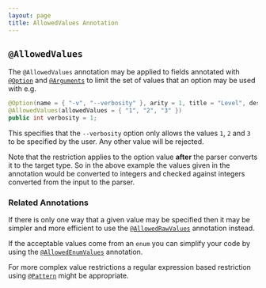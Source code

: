 ```yaml
---
layout: page
title: AllowedValues Annotation
---
```


## `@AllowedValues`

The `@AllowedValues` annotation may be applied to fields annotated with [`@Option`](option.html) and [`@Arguments`](arguments.html) to limit the set of values that an option may be used with e.g.

```java
@Option(name = { "-v", "--verbosity" }, arity = 1, title = "Level", description = "Sets the desired verbosity")
@AllowedValues(allowedValues = { "1", "2", "3" })
public int verbosity = 1;
```
This specifies that the `--verbosity` option only allows the values `1`, `2` and `3` to be specified by the user.  Any other value will be rejected.

Note that the restriction applies to the option value **after** the parser converts it to the target type.  So in the above example the values given in the annotation would be converted to integers and checked against integers converted from the input to the parser.

### Related Annotations

If there is only one way that a given value may be specified then it may be simpler and more efficient to use the [`@AllowedRawValues`](allowed-raw-values.html) annotation instead.

If the acceptable values come from an `enum` you can simplify your code by using the [`@AllowedEnumValues`](allowed-enum-values.html) annotation.

For more complex value restrictions a regular expression based restriction using [`@Pattern`](pattern.html) might be appropriate.